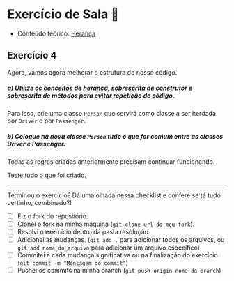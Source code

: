 # Exercício de Sala 🏫  

- Conteúdo teórico: 
[Herança](https://github.com/reprograma/on21-imersao-js-S6-Prototype-2/blob/main/README.md#heran%C3%A7a)

## Exercício 4

Agora, vamos agora melhorar a estrutura do nosso código.

##### a) Utilize os conceitos de herança, sobrescrita de construtor e sobrescrita de métodos para evitar repetição de código.
Para isso, crie uma classe `Person` que servirá como classe a ser herdada por `Driver` e por `Passenger`.

##### b) Coloque na nova classe `Person` **tudo** o que for comum entre as  classes Driver e Passenger.
Todas as regras criadas anteriormente precisam continuar funcionando.

Teste tudo o que foi criado.

---

Terminou o exercício? Dá uma olhada nessa checklist e confere se tá tudo certinho, combinado?!

- [ ] Fiz o fork do repositório.
- [ ] Clonei o fork na minha máquina (`git clone url-do-meu-fork`).
- [ ] Resolvi o exercício dentro da pasta resolução.
- [ ] Adicionei as mudanças. (`git add .` para adicionar todos os arquivos, ou `git add nome_do_arquivo` para adicionar um arquivo específico)
- [ ] Commitei a cada mudança significativa ou na finalização do exercício (`git commit -m "Mensagem do commit"`)
- [ ] Pushei os commits na minha branch (`git push origin nome-da-branch`)
